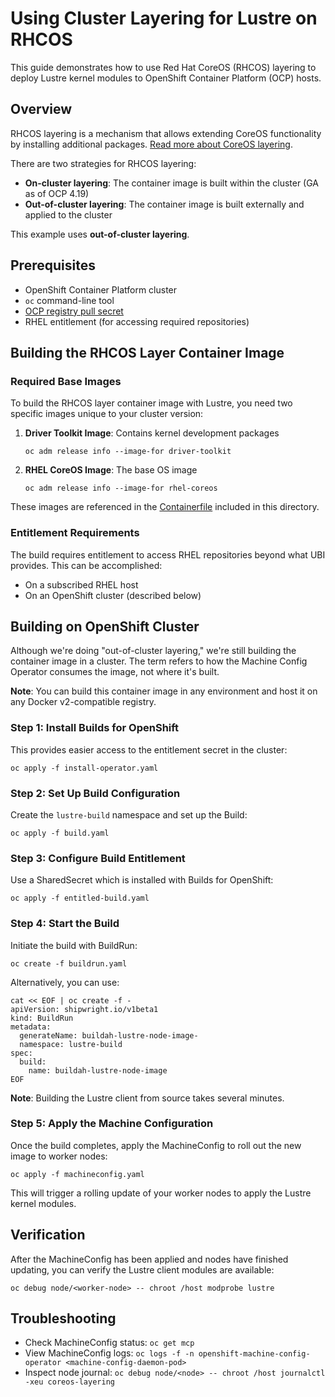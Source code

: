 # Using Cluster Layering for Lustre on RHCOS

This guide demonstrates how to use Red Hat CoreOS (RHCOS) layering to deploy Lustre kernel modules to OpenShift Container Platform (OCP) hosts.

## Overview

RHCOS layering is a mechanism that allows extending CoreOS functionality by installing additional packages. [Read more about CoreOS layering](https://docs.redhat.com/en/documentation/openshift_container_platform/4.18/html/machine_configuration/mco-coreos-layering).

There are two strategies for RHCOS layering:
- **On-cluster layering**: The container image is built within the cluster (GA as of OCP 4.19)
- **Out-of-cluster layering**: The container image is built externally and applied to the cluster

This example uses **out-of-cluster layering**.

## Prerequisites

- OpenShift Container Platform cluster
- `oc` command-line tool
- [OCP registry pull secret](https://console.redhat.com/openshift/install/pull-secret)
- RHEL entitlement (for accessing required repositories)

## Building the RHCOS Layer Container Image

### Required Base Images

To build the RHCOS layer container image with Lustre, you need two specific images unique to your cluster version:

1. **Driver Toolkit Image**: Contains kernel development packages
   ```
   oc adm release info --image-for driver-toolkit
   ```

2. **RHEL CoreOS Image**: The base OS image
   ```
   oc adm release info --image-for rhel-coreos
   ```

These images are referenced in the [Containerfile](Containerfile) included in this directory.

### Entitlement Requirements

The build requires entitlement to access RHEL repositories beyond what UBI provides. This can be accomplished:
- On a subscribed RHEL host
- On an OpenShift cluster (described below)

## Building on OpenShift Cluster

Although we're doing "out-of-cluster layering," we're still building the container image in a cluster. The term refers to how the Machine Config Operator consumes the image, not where it's built.

**Note**: You can build this container image in any environment and host it on any Docker v2-compatible registry.

### Step 1: Install Builds for OpenShift

This provides easier access to the entitlement secret in the cluster:

```
oc apply -f install-operator.yaml
```

### Step 2: Set Up Build Configuration

Create the `lustre-build` namespace and set up the Build:

```
oc apply -f build.yaml
```

### Step 3: Configure Build Entitlement

Use a SharedSecret which is installed with Builds for OpenShift:

```
oc apply -f entitled-build.yaml
```

### Step 4: Start the Build

Initiate the build with BuildRun:

```
oc create -f buildrun.yaml
```

Alternatively, you can use:

```
cat << EOF | oc create -f -
apiVersion: shipwright.io/v1beta1
kind: BuildRun
metadata:
  generateName: buildah-lustre-node-image-
  namespace: lustre-build
spec:
  build:
    name: buildah-lustre-node-image
EOF
```

**Note**: Building the Lustre client from source takes several minutes.

### Step 5: Apply the Machine Configuration

Once the build completes, apply the MachineConfig to roll out the new image to worker nodes:

```
oc apply -f machineconfig.yaml
```

This will trigger a rolling update of your worker nodes to apply the Lustre kernel modules.

## Verification

After the MachineConfig has been applied and nodes have finished updating, you can verify the Lustre client modules are available:

```
oc debug node/<worker-node> -- chroot /host modprobe lustre
```

## Troubleshooting

- Check MachineConfig status: `oc get mcp`
- View MachineConfig logs: `oc logs -f -n openshift-machine-config-operator <machine-config-daemon-pod>`
- Inspect node journal: `oc debug node/<node> -- chroot /host journalctl -xeu coreos-layering`
